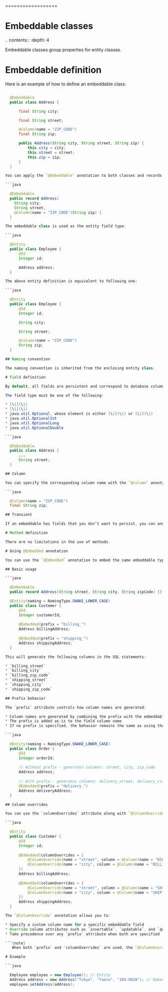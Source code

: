 ==================
# Embeddable classes

.. contents::
   :depth: 4

Embeddable classes group properties for entity classes.

# Embeddable definition

Here is an example of how to define an embeddable class:

```java

  @Embeddable
  public class Address {

      final String city;

      final String street;

      @Column(name = "ZIP_CODE")
      final String zip;

      public Address(String city, String street, String zip) {
          this.city = city;
          this.street = street;
          this.zip = zip;
      }
  }

You can apply the `@Embeddable` annotation to both classes and records:

```java

  @Embeddable
  public record Address(
    String city,
    String street,
    @Column(name = "ZIP_CODE")String zip) {
  }

The embeddable class is used as the entity field type:

```java

  @Entity
  public class Employee {
      @Id
      Integer id;

      Address address;
  }

The above entity definition is equivalent to following one:

```java

  @Entity
  public class Employee {
      @Id
      Integer id;

      String city;

      String street;

      @Column(name = "ZIP_CODE")
      String zip;
  }

## Naming convention

The naming convention is inherited from the enclosing entity class.

# Field definition

By default, all fields are persistent and correspond to database columns or result set columns.

The field type must be one of the following:

* [\1](\1)
* [\1](\1)
* java.util.Optional, whose element is either [\1](\1) or [\1](\1)
* java.util.OptionalInt
* java.util.OptionalLong
* java.util.OptionalDouble

```java

  @Embeddable
  public class Address {
      ...
      String street;
  }

## Column

You can specify the corresponding column name with the `@Column` annotation:

```java

  @Column(name = "ZIP_CODE")
  final String zip;

## Transient

If an embeddable has fields that you don’t want to persist, you can annotate them using `@Transient`:

# Method definition

There are no limitations in the use of methods.

# Using @Embedded annotation

You can use the `@Embedded` annotation to embed the same embeddable type multiple times within a single entity with different column name prefixes.

## Basic usage

```java

  @Embeddable
  public record Address(String street, String city, String zipCode) {}

  @Entity(naming = NamingType.SNAKE_LOWER_CASE)
  public class Customer {
      @Id 
      Integer customerId;
      
      @Embedded(prefix = "billing_")
      Address billingAddress;
      
      @Embedded(prefix = "shipping_")
      Address shippingAddress;
  }

This will generate the following columns in the SQL statements:

* `billing_street`
* `billing_city`
* `billing_zip_code`
* `shipping_street`
* `shipping_city`
* `shipping_zip_code`

## Prefix behavior

The `prefix` attribute controls how column names are generated:

* Column names are generated by combining the prefix with the embeddable field column name
* The prefix is added as-is to the field column name
* If no prefix is specified, the behavior remains the same as using the embeddable field column name directly

```java

  @Entity(naming = NamingType.SNAKE_LOWER_CASE)
  public class Order {
      @Id 
      Integer orderId;
      
      // Without prefix - generates columns: street, city, zip_code
      Address address;
      
      // With prefix - generates columns: delivery_street, delivery_city, delivery_zip_code
      @Embedded(prefix = "delivery_")
      Address deliveryAddress;
  }

## Column overrides

You can use the `columnOverrides` attribute along with `@ColumnOverride` annotations to have fine-grained control over individual column mappings:

```java

  @Entity
  public class Customer {
      @Id 
      Integer id;
      
      @Embedded(columnOverrides = {
          @ColumnOverride(name = "street", column = @Column(name = "BILLING_STREET")),
          @ColumnOverride(name = "city", column = @Column(name = "BILLING_CITY"))
      })
      Address billingAddress;
      
      @Embedded(columnOverrides = {
          @ColumnOverride(name = "street", column = @Column(name = "SHIP_STREET", insertable = false)),
          @ColumnOverride(name = "city", column = @Column(name = "SHIP_CITY", updatable = false))
      })
      Address shippingAddress;
  }

The `@ColumnOverride` annotation allows you to:

* Specify a custom column name for a specific embeddable field
* Override column attributes such as `insertable`, `updatable`, and `quote`
* Take precedence over any `prefix` attribute when both are specified

```{note}
   When both `prefix` and `columnOverrides` are used, the `@ColumnOverride` settings take precedence for the specified fields.

# Example

```java

  Employee employee = new Employee(); // Entity
  Address address = new Address("Tokyo", "Yaesu", "103-0028"); // Embeddable
  employee.setAddress(address);
